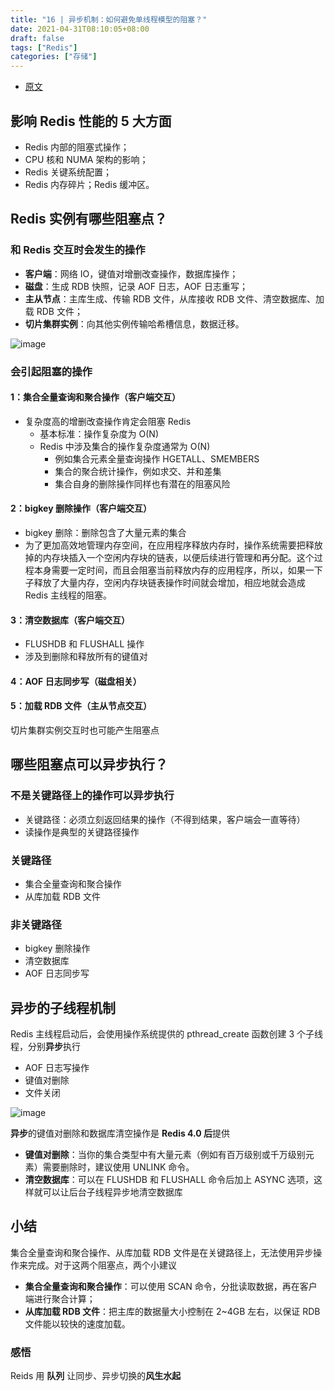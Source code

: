 ```yaml
---
title: "16 | 异步机制：如何避免单线程模型的阻塞？"
date: 2021-04-31T08:10:05+08:00
draft: false
tags: ["Redis"]
categories: ["存储"]
---
```


- [原文](https://time.geekbang.org/column/article/285000)

## 影响 Redis 性能的 5 大方面

- Redis 内部的阻塞式操作；
- CPU 核和 NUMA 架构的影响；
- Redis 关键系统配置；
- Redis 内存碎片；Redis 缓冲区。

## Redis 实例有哪些阻塞点？

### 和 Redis 交互时会发生的操作

- **客户端**：网络 IO，键值对增删改查操作，数据库操作；
- **磁盘**：生成 RDB 快照，记录 AOF 日志，AOF 日志重写；
- **主从节点**：主库生成、传输 RDB 文件，从库接收 RDB 文件、清空数据库、加载 RDB 文件；
- **切片集群实例**：向其他实例传输哈希槽信息，数据迁移。

![image](../../../../../post/storage/redis/geekbang/images/chap16-1.jpg)

### 会引起阻塞的操作

#### 1：集合全量查询和聚合操作（客户端交互）

- 复杂度高的增删改查操作肯定会阻塞 Redis
  - 基本标准：操作复杂度为 O(N)
  - Redis 中涉及集合的操作复杂度通常为 O(N)
    - 例如集合元素全量查询操作 HGETALL、SMEMBERS
    - 集合的聚合统计操作，例如求交、并和差集
    - 集合自身的删除操作同样也有潜在的阻塞风险

#### 2：bigkey 删除操作（客户端交互）

- bigkey 删除：删除包含了大量元素的集合
- 为了更加高效地管理内存空间，在应用程序释放内存时，操作系统需要把释放掉的内存块插入一个空闲内存块的链表，以便后续进行管理和再分配。这个过程本身需要一定时间，而且会阻塞当前释放内存的应用程序，所以，如果一下子释放了大量内存，空闲内存块链表操作时间就会增加，相应地就会造成 Redis 主线程的阻塞。

#### 3：清空数据库（客户端交互）

- FLUSHDB 和 FLUSHALL 操作
- 涉及到删除和释放所有的键值对

#### 4：AOF 日志同步写（磁盘相关）

#### 5：加载 RDB 文件（主从节点交互）

切片集群实例交互时也可能产生阻塞点

## 哪些阻塞点可以异步执行？

### 不是关键路径上的操作可以异步执行

- 关键路径：必须立刻返回结果的操作（不得到结果，客户端会一直等待）
- 读操作是典型的关键路径操作

### 关键路径

- 集合全量查询和聚合操作
- 从库加载 RDB 文件

### 非关键路径

- bigkey 删除操作
- 清空数据库
- AOF 日志同步写

## 异步的子线程机制

Redis 主线程启动后，会使用操作系统提供的 pthread_create 函数创建 3 个子线程，分别**异步**执行

- AOF 日志写操作
- 键值对删除
- 文件关闭

![image](../../../../../post/storage/redis/geekbang/images/chap16-2.jpg)

**异步**的键值对删除和数据库清空操作是 **Redis 4.0 后**提供

- **键值对删除**：当你的集合类型中有大量元素（例如有百万级别或千万级别元素）需要删除时，建议使用 UNLINK 命令。
- **清空数据库**：可以在 FLUSHDB 和 FLUSHALL 命令后加上 ASYNC 选项，这样就可以让后台子线程异步地清空数据库

## 小结

集合全量查询和聚合操作、从库加载 RDB 文件是在关键路径上，无法使用异步操作来完成。对于这两个阻塞点，两个小建议

- **集合全量查询和聚合操作**：可以使用 SCAN 命令，分批读取数据，再在客户端进行聚合计算；
- **从库加载 RDB 文件**：把主库的数据量大小控制在 2~4GB 左右，以保证 RDB 文件能以较快的速度加载。

### 感悟

Reids 用 **队列** 让同步、异步切换的**风生水起**